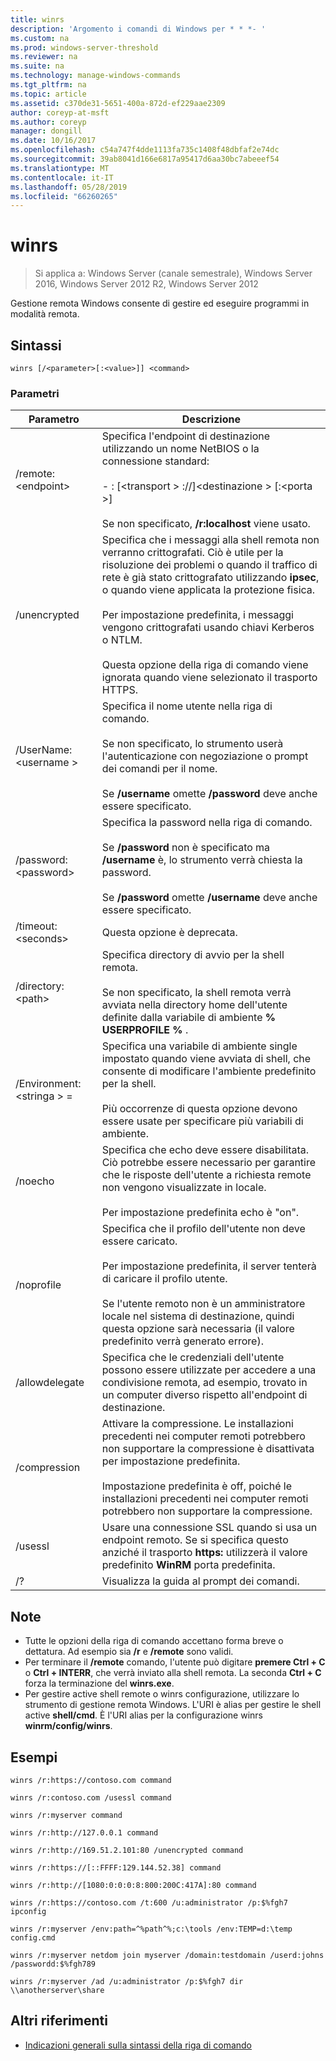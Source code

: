 ```yaml
---
title: winrs
description: 'Argomento i comandi di Windows per * * *- '
ms.custom: na
ms.prod: windows-server-threshold
ms.reviewer: na
ms.suite: na
ms.technology: manage-windows-commands
ms.tgt_pltfrm: na
ms.topic: article
ms.assetid: c370de31-5651-400a-872d-ef229aae2309
author: coreyp-at-msft
ms.author: coreyp
manager: dongill
ms.date: 10/16/2017
ms.openlocfilehash: c54a747f4dde1113fa735c1408f48dbfaf2e74dc
ms.sourcegitcommit: 39ab8041d166e6817a95417d6aa30bc7abeeef54
ms.translationtype: MT
ms.contentlocale: it-IT
ms.lasthandoff: 05/28/2019
ms.locfileid: "66260265"
---
```

# <a name="winrs"></a>winrs

>Si applica a: Windows Server (canale semestrale), Windows Server 2016, Windows Server 2012 R2, Windows Server 2012

Gestione remota Windows consente di gestire ed eseguire programmi in modalità remota.   
## <a name="syntax"></a>Sintassi  
```  
winrs [/<parameter>[:<value>]] <command>  
```  
### <a name="parameters"></a>Parametri  
|Parametro|Descrizione|  
|-------|--------|  
|/remote:\<endpoint>|Specifica l'endpoint di destinazione utilizzando un nome NetBIOS o la connessione standard:<br /><br />-   <url>: [\<transport > ://]\<destinazione > [:\<porta >]<br /><br />Se non specificato, **/r:localhost** viene usato.|  
|/unencrypted|Specifica che i messaggi alla shell remota non verranno crittografati. Ciò è utile per la risoluzione dei problemi o quando il traffico di rete è già stato crittografato utilizzando **ipsec**, o quando viene applicata la protezione fisica.<br /><br />Per impostazione predefinita, i messaggi vengono crittografati usando chiavi Kerberos o NTLM.<br /><br />Questa opzione della riga di comando viene ignorata quando viene selezionato il trasporto HTTPS.|  
|/UserName:\<username >|Specifica il nome utente nella riga di comando.<br /><br />Se non specificato, lo strumento userà l'autenticazione con negoziazione o prompt dei comandi per il nome.<br /><br />Se **/username** omette **/password** deve anche essere specificato.|  
|/password:\<password>|Specifica la password nella riga di comando.<br /><br />Se **/password** non è specificato ma **/username** è, lo strumento verrà chiesta la password.<br /><br />Se **/password** omette **/username** deve anche essere specificato.|  
|/timeout:\<seconds>|Questa opzione è deprecata.|  
|/directory:\<path>|Specifica directory di avvio per la shell remota.<br /><br />Se non specificato, la shell remota verrà avviata nella directory home dell'utente definite dalla variabile di ambiente **% USERPROFILE %** .|  
|/Environment:\<stringa > =<value>|Specifica una variabile di ambiente single impostato quando viene avviata di shell, che consente di modificare l'ambiente predefinito per la shell.<br /><br />Più occorrenze di questa opzione devono essere usate per specificare più variabili di ambiente.|  
|/noecho|Specifica che echo deve essere disabilitata. Ciò potrebbe essere necessario per garantire che le risposte dell'utente a richiesta remote non vengono visualizzate in locale.<br /><br />Per impostazione predefinita echo è "on".|  
|/noprofile|Specifica che il profilo dell'utente non deve essere caricato.<br /><br />Per impostazione predefinita, il server tenterà di caricare il profilo utente.<br /><br />Se l'utente remoto non è un amministratore locale nel sistema di destinazione, quindi questa opzione sarà necessaria (il valore predefinito verrà generato errore).|  
|/allowdelegate|Specifica che le credenziali dell'utente possono essere utilizzate per accedere a una condivisione remota, ad esempio, trovato in un computer diverso rispetto all'endpoint di destinazione.|  
|/compression|Attivare la compressione.  Le installazioni precedenti nei computer remoti potrebbero non supportare la compressione è disattivata per impostazione predefinita.<br /><br />Impostazione predefinita è off, poiché le installazioni precedenti nei computer remoti potrebbero non supportare la compressione.|  
|/usessl|Usare una connessione SSL quando si usa un endpoint remoto.  Se si specifica questo anziché il trasporto **https:** utilizzerà il valore predefinito **WinRM** porta predefinita.|  
|/?|Visualizza la guida al prompt dei comandi.|  

## <a name="remarks"></a>Note  
-   Tutte le opzioni della riga di comando accettano forma breve o dettatura. Ad esempio sia **/r** e **/remote** sono validi.  
-   Per terminare il **/remote** comando, l'utente può digitare **premere Ctrl + C** o **Ctrl + INTERR**, che verrà inviato alla shell remota. La seconda **Ctrl + C** forza la terminazione del **winrs.exe**.  
-   Per gestire active shell remote o winrs configurazione, utilizzare lo strumento di gestione remota Windows.  L'URI è alias per gestire le shell active **shell/cmd**.  È l'URI alias per la configurazione winrs **winrm/config/winrs**.  

## <a name="BKMK_Examples"></a>Esempi  
```  
winrs /r:https://contoso.com command  
```  
```  
winrs /r:contoso.com /usessl command  
```  
```  
winrs /r:myserver command  
```  
```  
winrs /r:http://127.0.0.1 command  
```  
```  
winrs /r:http://169.51.2.101:80 /unencrypted command  
```  
```  
winrs /r:https://[::FFFF:129.144.52.38] command  
```  
```  
winrs /r:http://[1080:0:0:0:8:800:200C:417A]:80 command  
```  
```  
winrs /r:https://contoso.com /t:600 /u:administrator /p:$%fgh7 ipconfig  
```  
```  
winrs /r:myserver /env:path=^%path^%;c:\tools /env:TEMP=d:\temp config.cmd  
```  
```  
winrs /r:myserver netdom join myserver /domain:testdomain /userd:johns /passwordd:$%fgh789  
```  
```  
winrs /r:myserver /ad /u:administrator /p:$%fgh7 dir \\anotherserver\share  
```  

## <a name="additional-references"></a>Altri riferimenti  
-   [Indicazioni generali sulla sintassi della riga di comando](command-line-syntax-key.md)  
  
